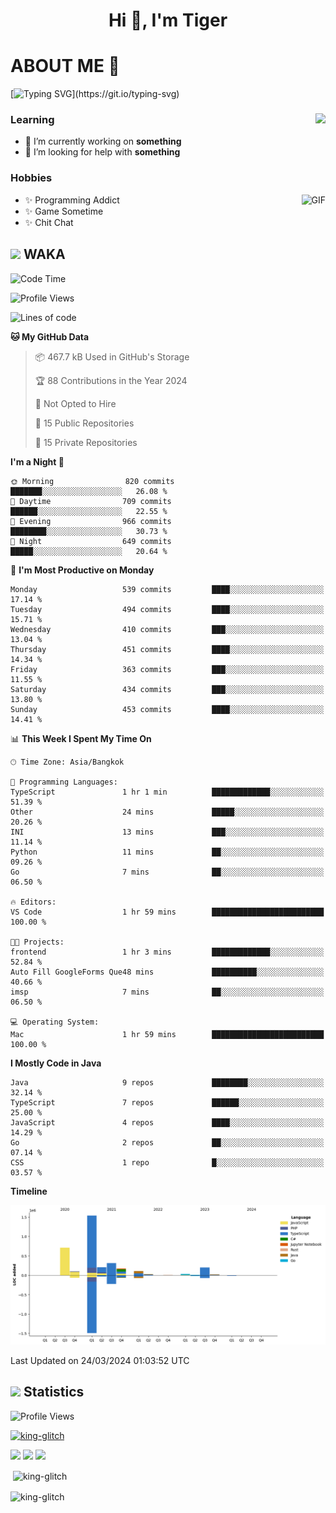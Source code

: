 <h1 align="center">Hi 👋, I'm Tiger</h1>




# ABOUT ME 💬

[![Typing SVG](https://readme-typing-svg.herokuapp.com?color=22F771&vCenter=true&lines=A+perssionate+developer+from+nowhere.)](https://git.io/typing-svg)

<div>
 <img align="right" src="https://spotify-github-profile.vercel.app/api/view?uid=12129734423&cover_image=false&theme=default&bar_color=22d016&bar_color_cover=true" />
 <h3>Learning</h3>
 
 <ul>
  <li>🔭 I’m currently working on <b>something</b></li>
  <li>🤝 I’m looking for help with <b>something</b></li>
 </ul>
 
</div>
<div>
 <h3>Hobbies</h3>
 <img align="right" height="475px"  alt="GIF" src="https://i.pinimg.com/originals/1f/b7/db/1fb7dbee557e5ed509f7517da8a84d58.gif" />
 <ul>
  <li>✨ Programming Addict</li>
  <li>✨ Game Sometime</li>
  <li>✨ Chit Chat</li>
 </ul>
 
</div>



## <img height="40" src="https://raw.githubusercontent.com/innng/innng/master/assets/kyubey.gif"/> WAKA

<!--START_SECTION:waka-->
![Code Time](http://img.shields.io/badge/Code%20Time-1%2C807%20hrs%2056%20mins-blue)

![Profile Views](http://img.shields.io/badge/Profile%20Views-0-blue)

![Lines of code](https://img.shields.io/badge/From%20Hello%20World%20I%27ve%20Written-3.4%20million%20lines%20of%20code-blue)

**🐱 My GitHub Data** 

> 📦 467.7 kB Used in GitHub's Storage 
 > 
> 🏆 88 Contributions in the Year 2024
 > 
> 🚫 Not Opted to Hire
 > 
> 📜 15 Public Repositories 
 > 
> 🔑 15 Private Repositories 
 > 
**I'm a Night 🦉** 

```text
🌞 Morning                820 commits         ███████░░░░░░░░░░░░░░░░░░   26.08 % 
🌆 Daytime                709 commits         ██████░░░░░░░░░░░░░░░░░░░   22.55 % 
🌃 Evening                966 commits         ████████░░░░░░░░░░░░░░░░░   30.73 % 
🌙 Night                  649 commits         █████░░░░░░░░░░░░░░░░░░░░   20.64 % 
```
📅 **I'm Most Productive on Monday** 

```text
Monday                   539 commits         ████░░░░░░░░░░░░░░░░░░░░░   17.14 % 
Tuesday                  494 commits         ████░░░░░░░░░░░░░░░░░░░░░   15.71 % 
Wednesday                410 commits         ███░░░░░░░░░░░░░░░░░░░░░░   13.04 % 
Thursday                 451 commits         ████░░░░░░░░░░░░░░░░░░░░░   14.34 % 
Friday                   363 commits         ███░░░░░░░░░░░░░░░░░░░░░░   11.55 % 
Saturday                 434 commits         ███░░░░░░░░░░░░░░░░░░░░░░   13.80 % 
Sunday                   453 commits         ████░░░░░░░░░░░░░░░░░░░░░   14.41 % 
```


📊 **This Week I Spent My Time On** 

```text
🕑︎ Time Zone: Asia/Bangkok

💬 Programming Languages: 
TypeScript               1 hr 1 min          █████████████░░░░░░░░░░░░   51.39 % 
Other                    24 mins             █████░░░░░░░░░░░░░░░░░░░░   20.26 % 
INI                      13 mins             ███░░░░░░░░░░░░░░░░░░░░░░   11.14 % 
Python                   11 mins             ██░░░░░░░░░░░░░░░░░░░░░░░   09.26 % 
Go                       7 mins              ██░░░░░░░░░░░░░░░░░░░░░░░   06.50 % 

🔥 Editors: 
VS Code                  1 hr 59 mins        █████████████████████████   100.00 % 

🐱‍💻 Projects: 
frontend                 1 hr 3 mins         █████████████░░░░░░░░░░░░   52.84 % 
Auto Fill GoogleForms Que48 mins             ██████████░░░░░░░░░░░░░░░   40.66 % 
imsp                     7 mins              ██░░░░░░░░░░░░░░░░░░░░░░░   06.50 % 

💻 Operating System: 
Mac                      1 hr 59 mins        █████████████████████████   100.00 % 
```

**I Mostly Code in Java** 

```text
Java                     9 repos             ████████░░░░░░░░░░░░░░░░░   32.14 % 
TypeScript               7 repos             ██████░░░░░░░░░░░░░░░░░░░   25.00 % 
JavaScript               4 repos             ████░░░░░░░░░░░░░░░░░░░░░   14.29 % 
Go                       2 repos             ██░░░░░░░░░░░░░░░░░░░░░░░   07.14 % 
CSS                      1 repo              █░░░░░░░░░░░░░░░░░░░░░░░░   03.57 % 
```



**Timeline**

![Lines of Code chart](https://raw.githubusercontent.com/king-glitch/king-glitch/main/assets/bar_graph.png)


 Last Updated on 24/03/2024 01:03:52 UTC
<!--END_SECTION:waka-->
## <img height="40" src="https://raw.githubusercontent.com/innng/innng/master/assets/kyubey.gif"/> Statistics
![Profile Views](https://komarev.com/ghpvc/?username=king-glitch)  

<p align="left"> 
 <a href="https://github.com/ryo-ma/github-profile-trophy">
  <img src="https://github-profile-trophy.vercel.app/?username=king-glitch&theme=dracula" alt="king-glitch" />
 </a> </p>

![](https://github-profile-summary-cards.vercel.app/api/cards/profile-details?username=king-glitch&theme=dracula)
![](https://github-profile-summary-cards.vercel.app/api/cards/stats?username=king-glitch&theme=dracula) 
![](https://github-profile-summary-cards.vercel.app/api/cards/productive-time?username=king-glitch&theme=dracula)


<p>&nbsp;<img align="center" src="https://github-readme-stats.vercel.app/api?username=king-glitch&theme=dracula" alt="king-glitch" /></p>

<p><img align="center" src="https://github-readme-streak-stats.herokuapp.com/?user=king-glitch&theme=dracula" alt="king-glitch" /></p>
